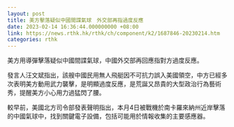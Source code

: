 ```yaml
---
layout: post
title: 美方擊落疑似中國間諜氣球　外交部再指過度反應
date: 2023-02-14 16:36:44.000000000 +08:00
link: https://news.rthk.hk/rthk/ch/component/k2/1687846-20230214.htm
categories: rthk
---
```


美方用導彈擊落疑似中國間諜氣球，中國外交部再回應指對方過度反應。

發言人汪文斌指出，該艘中國民用無人飛艇因不可抗力誤入美國領空，中方已經多次表明美方動用武力襲擊，是明顯過度反應，是荒誕又昂貴的大型政治行為藝術秀，提醒美方小心用力過猛閃了腰。

較早前，美國北方司令部發表聲明指出，本月4日被戰機於南卡羅來納州近岸擊落的中國氣球中，找到關鍵電子設備，包括可能用於情報收集的主要感應器。
